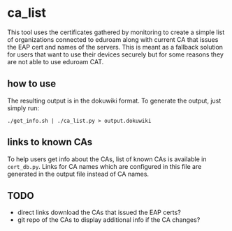 # ca\_list

This tool uses the certificates gathered by monitoring to create a simple list of organizations connected to eduroam along with current CA that issues the EAP cert and names of the servers.
This is meant as a fallback solution for users that want to use their devices securely but for some reasons they are not able to use eduroam CAT.

## how to use

The resulting output is in the dokuwiki format.
To generate the output, just simply run:

```
./get_info.sh | ./ca_list.py > output.dokuwiki
```

## links to known CAs

To help users get info about the CAs, list of known CAs is available in `cert_db.py`. Links for CA names which are configured in this file are generated in the output file instead of CA names.

## TODO

- direct links download the CAs that issued the EAP certs?
- git repo of the CAs to display additional info if the CA changes?

